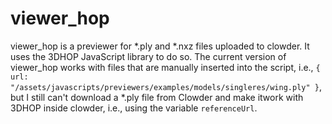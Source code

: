 # viewer_hop

viewer_hop is a previewer for *.ply and *.nxz files uploaded to clowder. 
It uses the 3DHOP JavaScript library to do so.
The current version of viewer_hop works with files that are manually inserted
into the script, i.e., `{ url: "/assets/javascripts/previewers/examples/models/singleres/wing.ply" }`,
but I still can't download a *.ply file from Clowder and make itwork with 3DHOP inside clowder,
i.e., using the variable `referenceUrl`.
